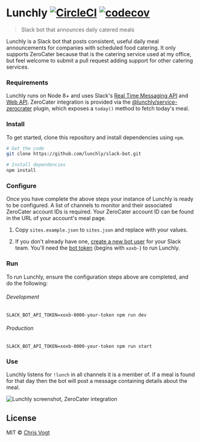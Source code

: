 # Lunchly [![CircleCI](https://circleci.com/gh/lunchly/slack-bot/tree/master.svg?style=svg)](https://circleci.com/gh/lunchly/slack-bot/tree/master) [![codecov](https://codecov.io/gh/lunchly/slack-bot/branch/master/graph/badge.svg)](https://codecov.io/gh/lunchly/slack-bot)

> Slack bot that announces daily catered meals

Lunchly is a Slack bot that posts consistent, useful daily meal announcements for companies with scheduled food catering. It only supports ZeroCater because that is the catering service used at my office, but feel welcome to submit a pull request adding support for other catering services.


### Requirements

Lunchly runs on Node 8+ and uses Slack's [Real Time Messaging API](https://api.slack.com/rtm) and [Web API](https://api.slack.com/web). ZeroCater integration is provided via the [@lunchly/service-zerocrater](https://github.com/lunchly/service-zerocater) plugin, which exposes a `today()` method to fetch today's meal.


### Install

To get started, clone this repository and install dependencies using `npm`.

```sh
# Get the code
git clone https://github.com/lunchly/slack-bot.git

# Install dependencies
npm install
```


### Configure

Once you have complete the above steps your instance of Lunchly is ready to be configured. A list of channels to monitor and their associated ZeroCater account IDs is required. Your ZeroCater account ID can be found in the URL of your account's meal page.

1. Copy `sites.example.json` to `sites.json` and replace with your values.

2. If you don't already have one, [create a new bot user](https://api.slack.com/bot-users#creating-bot-user) for your Slack team. You'll need the [bot token](https://api.slack.com/docs/token-types#bot) (begins with `xoxb-`) to run Lunchly.


### Run

To run Lunchly, ensure the configuration steps above are completed, and do the following:


###### Development

```SLACK_BOT_API_TOKEN=xoxb-0000-your-token npm run dev```


###### Production

```SLACK_BOT_API_TOKEN=xoxb-0000-your-token npm run start```


### Use

Lunchly listens for `!lunch` in all channels it is a member of. If a meal is found for that day then the bot will post a message containing details about the meal.

![Lunchly screenshot, ZeroCater integration](https://lh3.googleusercontent.com/DkLYhUan8xUOZs6E9JaMy55TiDWjqopBHZOMsUXqMIPlipYxb79HutY64aEfsAUjNGPtxZOlKuVTIbgltkDD_LoCgkzgWWtOaeCVF_Qan8tbEytbTvaWOJ8g53JW85D4SFi4Oe5lEBiPY7dC71Z21jcAyAJlAcBv6cj4SzQHCIeM2YR8q42egTynPyMHXSYjDG1Z8fCKn50vVqBfrqYxFuQEM5SE7_6CH6KeMFg37ISStgeQSCuobxSJsnO2sHxGpeIp4_b0MvdZTZu3tMo5IS3lNLsZh35nDacKEpbDEM0UBGWFbiTRJmsywju0K9uQZD9bZX5crZ6RGCHkiv4JV6-M8laaDwXUfoxtocnKY5kNLNO5ZfuTcKlOBUycWEgjYKRRjrX_mhjOxQlZJa7FC8OdsbQ3jcItDr2tx7te_Q6OU5z_itOi0VP1Oj82WlNskW7saoaNYAcrIvBzlnKDyeF2E-bFzjGI5StHxXo1W7BsUuBkvA0KUIo7IQVWMf8RVq3FIkkzyKj-TeCZqvgjKzRFGY6B9vSSe82MI1zn1B2SOcjD4Wb5djHgzDSf9-ofa6sEunQ0ZE_tg_Otga__jop57WcjiBhH7rwPY6-7_vWydSCp2vNFTZ4hz9TneoMcYmOXZv0IZH76dZZhXIeCZpRykpjwb9Xu=w1310-h414-no)

## License

MIT © [Chris Vogt](https://www.chrisvogt.me)

